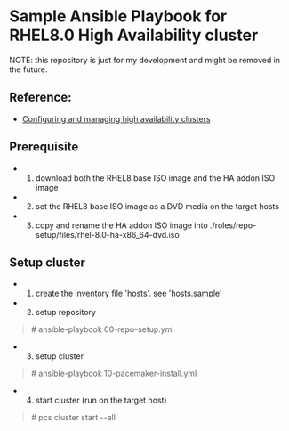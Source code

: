 # Sample Ansible Playbook for RHEL8.0 High Availability cluster

NOTE: this repository is just for my development and might be removed in the future.

## Reference:
* [Configuring and managing high availability clusters](https://access.redhat.com/documentation/en-us/red_hat_enterprise_linux/8/html/configuring_and_managing_high_availability_clusters/index)

## Prerequisite

* 1. download both the RHEL8 base ISO image and the HA addon ISO image
* 2. set the RHEL8 base ISO image as a DVD media on the target hosts
* 3. copy and rename the HA addon ISO image into ./roles/repo-setup/files/rhel-8.0-ha-x86_64-dvd.iso


## Setup cluster

* 1. create the inventory file 'hosts'. see 'hosts.sample'

* 2. setup repository
>  \# ansible-playbook 00-repo-setup.yml

* 3. setup cluster
>  \# ansible-playbook 10-pacemaker-install.yml

* 4. start cluster (run on the target host)
>  \# pcs cluster start --all




